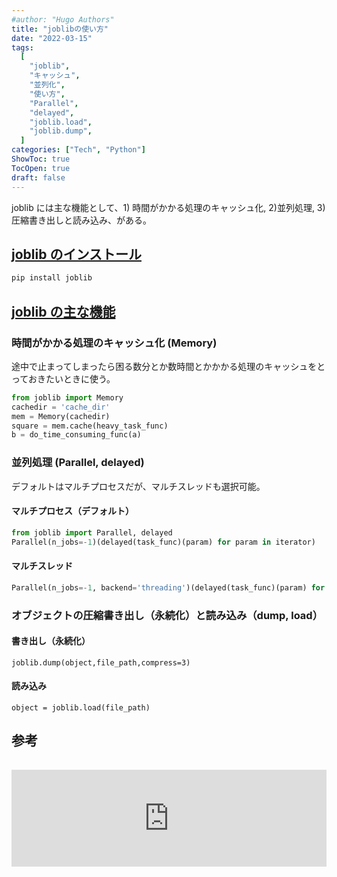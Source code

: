 ```yaml
---
#author: "Hugo Authors"
title: "joblibの使い方"
date: "2022-03-15"
tags:
  [
    "joblib",
    "キャッシュ",
    "並列化",
    "使い方",
    "Parallel",
    "delayed",
    "joblib.load",
    "joblib.dump",
  ]
categories: ["Tech", "Python"]
ShowToc: true
TocOpen: true
draft: false
---
```


joblib には主な機能として、1) 時間がかかる処理のキャッシュ化, 2)並列処理, 3)圧縮書き出しと読み込み、がある。

## [joblib のインストール](https://joblib.readthedocs.io/en/latest/installing.html)

```bash
pip install joblib
```

## [joblib の主な機能](https://joblib.readthedocs.io/en/latest/index.html#main-features)

### 時間がかかる処理のキャッシュ化 (Memory)

途中で止まってしまったら困る数分とか数時間とかかかる処理のキャッシュをとっておきたいときに使う。

```python
from joblib import Memory
cachedir = 'cache_dir'
mem = Memory(cachedir)
square = mem.cache(heavy_task_func)
b = do_time_consuming_func(a)
```

### 並列処理 (Parallel, delayed)

デフォルトはマルチプロセスだが、マルチスレッドも選択可能。

#### マルチプロセス（デフォルト）

```python
from joblib import Parallel, delayed
Parallel(n_jobs=-1)(delayed(task_func)(param) for param in iterator)
```

#### マルチスレッド

```python
Parallel(n_jobs=-1, backend='threading')(delayed(task_func)(param) for param in iterator)
```

### オブジェクトの圧縮書き出し（永続化）と読み込み（dump, load）

#### 書き出し（永続化）

```
joblib.dump(object,file_path,compress=3)
```

#### 読み込み

```
object = joblib.load(file_path)
```

## 参考

<iframe class="hatenablogcard" style="width:100%;height:155px;margin:15px 0;max-width:560px;" title="Joblib: running Python functions as pipeline jobs" src="https://hatenablog-parts.com/embed?url=https://joblib.readthedocs.io/en/latest/" frameborder="0" scrolling="no"></iframe>
